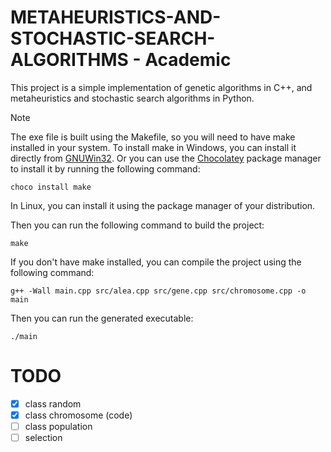 # METAHEURISTICS-AND-STOCHASTIC-SEARCH-ALGORITHMS - Academic

This project is a simple implementation of genetic algorithms in C++, and metaheuristics and stochastic search algorithms in Python.

> [!NOTE]
> The exe file is built using the Makefile, so you will need to have make installed in your system.
> To install make in Windows, you can install it directly from [GNUWin32](https://gnuwin32.sourceforge.net/packages/make.htm).
> Or you can use the [Chocolatey](https://chocolatey.org/) package manager to install it by running the following command:
> ```shell
> choco install make
> ```
> In Linux, you can install it using the package manager of your distribution.

Then you can run the following command to build the project:
```shell
make
```

If you don't have make installed, you can compile the project using the following command:
```shell
g++ -Wall main.cpp src/alea.cpp src/gene.cpp src/chromosome.cpp -o main
```

Then you can run the generated executable:
```shell
./main
```

# TODO
- [X] class random
- [X] class chromosome (code)
- [ ] class population
- [ ] selection
